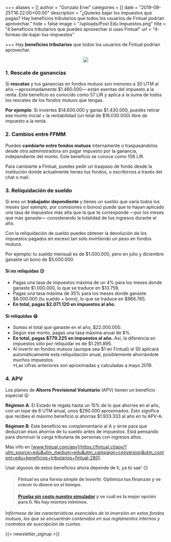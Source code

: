 +++
aliases = []
author = "Gonzalo Enei"
categories = []
date = "2019-09-25T16:22:00+00:00"
description = "¿Quieres bajar los impuestos que pagas? Hay beneficios tributarios que todos los usuarios de Fintual podrían aprovechar."
hide = false
image = "/uploads/Post Edu Impuestos.png"
title = "4 beneficios tributarios que puedes aprovechar si usas Fintual"
url = "4-formas-de-bajar-tus-impuestos"

+++
Hay **beneficios tributarios** que todos los usuarios de Fintual podrían aprovechar.

<div style="text-align:center">
<figure>
<img src="/uploads/baby fist meme.png">
</figure>
</div>

### **1. Rescate de ganancias**

Si **rescatas** y tus ganancias en fondos mutuos son menores a 30 UTM al año —aproximadamente $1.460.000— están exentas del impuesto a la renta. Este beneficio es conocido como 57 LIR y aplica a la suma de todos los rescates de los fondos mutuos que tengas.

**Por ejemplo**: Si inviertes $14.600.000 y ganas $1.430.000, puedes retirar ese monto inicial + la rentabilidad (un total de $16.030.000) libre de impuesto a la renta.

### **2. Cambios entre FFMM**

Puedes **cambiarte entre fondos mutuos** internamente o traspasándolos desde otra administradora sin pagar impuesto por la ganancia, independiente del monto. Este beneficio se conoce como 108 LIR.

Para cambiarte a Fintual, puedes pedir un traspaso de fondo desde la institución donde actualmente tienes tus fondos, o escribirnos a través del chat o mail.

### **3. Reliquidación de sueldo**

Si eres un **trabajador dependiente** y tienes un sueldo que varía todos los meses (por ejemplo, por comisiones o bonos) puede que te hayan aplicado una tasa de impuestos más alta que la que te corresponde —por los meses que más ganaste— considerando la totalidad de tus ingresos durante el año.

Con la reliquidación de sueldo puedes obtener la devolución de los impuestos pagados en exceso tan sólo invirtiendo un peso en fondos mutuos.

Por ejemplo: tu sueldo mensual es de $1.000.000, pero en julio y diciembre ganaste un bono de $5.000.000.

#### Si no reliquidas 😕

* Pagas una tasa de impuestos máxima de un 4% para los meses donde ganaste $1.000.000, lo que se traduce en $13.759.
* Pagas una tasa máxima de 35% para los meses donde ganaste $6.000.000 (tu sueldo + bono), lo que se traduce en $966.765.
* **En total, pagas $2.071.120 en impuestos al año.**

#### Si reliquidas 😃

* Sumas el total que ganaste en el año, $22.000.000.
* Según ese monto, pagas una tasa máxima anual de 8%.
* **En total, pagas $779.225 en impuestos al año.** Así, la diferencia en impuestos sólo por reliquidar es de $1.291.895.
* Al invertir en fondos mutuos (aunque sea $1 en Fintual) el SII aplicará automáticamente esta reliquidación anual, posiblemente ahorrándote muchos impuestos.  
  \*Las cifras anteriores son aproximadas y calculadas a mayo 2019.

### **4. APV**

Los planes de **Ahorro Previsional Voluntario** (APV) tienen un beneficio especial 😮

**Régimen A**: El Estado te regala hasta un 15% de lo que ahorres en el año, con un tope de 6 UTM anual, unos $290.000 aproximados. Esto significa que recibes el máximo beneficio si ahorras $1.933.333 al año en tu APV-A.

**Régimen B**: Este beneficio es complementario al A y sirve para que deduzcan esos ahorros de tu sueldo antes de impuestos. Está pensando para disminuir la carga tributaria de personas con ingresos altos.

Más info en [www.fintual.com/apv](https://fintual.cl/apv/?utm_source=edu&utm_medium=edu&utm_campaign=conversion&utm_content=edu+beneficios+tributarios+fintual-280).

Usar algunos de estos beneficios ahora depende de ti, ya tú sae' 😏

> #### Fintual es una forma simple de invertir. Optimiza tus finanzas y ve crecer tu dinero en el tiempo.
>
> #### [Prueba sin costo nuestro simulador](https://fintual.cl/?utm_source=edu&utm_medium=edu&utm_campaign=conversion&utm_content=edu+beneficios+tributarios+fintual-281) y ve cuál es la mejor opción para ti. No hay montos mínimos.

_Infórmese de las características esenciales de la inversión en estos fondos mutuos, los que se encuentran contenidos en sus reglamentos internos y contratos de suscripción de cuotas._

{{< newsletter_signup >}}